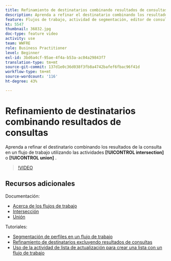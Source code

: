 ```yaml
---
title: Refinamiento de destinatarios combinando resultados de consultas
description: Aprenda a refinar el destinatario combinando los resultados de la consulta en un flujo de trabajo mediante la intersección o las actividades de unión.
feature: Flujos de trabajo, actividad de segmentación, editor de consultas
kt: 5547
thumbnail: 36832.jpg
doc-type: feature video
activity: use
team: WWFRE
role: Business Practitioner
level: Beginner
exl-id: 3bd6a4cf-95ae-4f4a-b53a-ac04a29843f7
translation-type: tm+mt
source-git-commit: 137d1e0c36d038f3fb8a4742bafef6fbac96f41d
workflow-type: tm+mt
source-wordcount: '116'
ht-degree: 43%

---
```


# Refinamiento de destinatarios combinando resultados de consultas

Aprenda a refinar el destinatario combinando los resultados de la consulta en un flujo de trabajo utilizando las actividades **[!UICONTROL intersection]** o **[!UICONTROL union]** .

>[!VIDEO](https://video.tv.adobe.com/v/36832?quality=12)

## Recursos adicionales

Documentación:

* [Acerca de los flujos de trabajo](https://docs.adobe.com/content/help/es-ES/campaign-classic/using/automating-with-workflows/introduction/about-workflows.html)
* [Intersección](https://docs.adobe.com/content/help/en/campaign-classic/using/automating-with-workflows/targeting-activities/intersection.html)
* [Unión](https://docs.adobe.com/content/help/en/campaign-classic/using/automating-with-workflows/targeting-activities/union.html)

Tutoriales:

* [Segmentación de perfiles en un flujo de trabajo](/help/getting-started/targeting-profiles-in-a-workflow.md)
* [Refinamiento de destinatarios excluyendo resultados de consultas](/help/automating-with-workflows/refining-targets-by-excluding-query-results.md)
* [Uso de la actividad de lista de actualización para crear una lista con un flujo de trabajo](/help/automating-with-workflows/using-the-update-list-activity.md)
